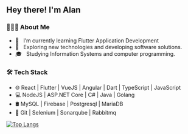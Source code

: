 <h2> Hey there! I'm Alan</h2>

<h3> 👨🏻‍💻 About Me </h3>

- 🔭 &nbsp; I’m currently learning Flutter Application Development
- 🤔 &nbsp; Exploring new technologies and developing software solutions.
- 🎓 &nbsp; Studying Information Systems and computer programming.

<h3>🛠 Tech Stack</h3>

- 🌐 React | Flutter | VueJS | Angular | Dart | TypeScript | JavaScript
- 💻 NodeJS | ASP.NET Core | C# | Java | Golang
- 🛢 MySQL | Firebase | Postgresql | MariaDB
- 🔧 Git | Selenium | Sonarqube | Rabbitmq

[![Top Langs](https://github-readme-stats.vercel.app/api/top-langs/?username=alanfxx&layout=compact&include_all_commits=true&count_private=true&text_color=daf7dc&bg_color=151515)](https://github.com/Alanfxx/alanfxx)
